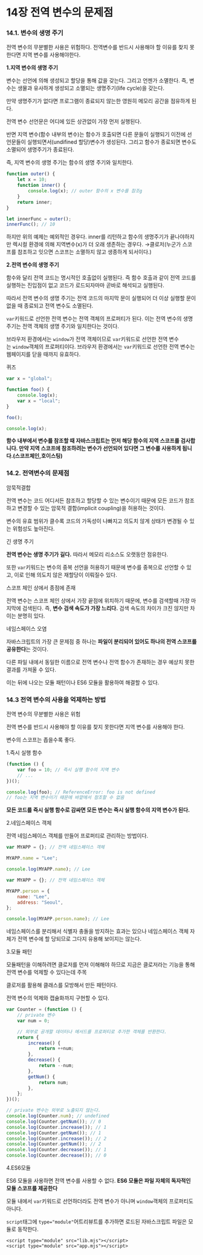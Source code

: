 # 14장 전역 변수의 문제점

### 14.1. 변수의 생명 주기

전역 변수의 무분별한 사용은 위험하다. 전역변수를 반드시 사용해야 할 이유를 찾지 못한다면 지역 변수를 사용해야한다.

**1.지역 변수의 생명 주기**

변수는 선언에 의해 생성되고 할당을 통해 값을 갖는다. 그리고 언젠가 소멸한다. 즉, 변수는 생물과 유사하게 생성되고 소멸되는 생명주기(life cycle)을 갖는다.

만약 생명주기가 없다면 프로그램이 종료되지 않는한 영원히 메모리 공간을 점유하게 된다.

전역 변수 선언문은 어디에 있든 상관없이 가장 먼저 실행된다.

반면 지역 변수(함수 내부의 변수)는 함수가 호출되면 다른 문들이 실행되기 이전에 선언문들이 실행되면서(undifined 할당)변수가 생성된다. 그리고 함수가 종료되면 변수도 소멸되어 생명주기가 종료된다.

즉, 지역 변수의 생명 주기는 함수의 생명 주기와 일치한다.

```jsx
function outer() {
    let x = 10;
    function inner() {
        console.log(x); // outer 함수의 x 변수를 참조g
    }
    return inner;
}

let innerFunc = outer();
innerFunc(); // 10
```

하지만 위의 예제는 예외적인 경우다. inner를 리턴하고 함수의 생명주기가 끝나야하지만 렉시컬 환경에 의해 지역변수(x)가 더 오래 생존하는 경우다. →클로저(누군가 스코프를 참조하고 잇으면 스코프는 소멸하지 않고 생종하게 되서이다.)

**2.전역 변수의 생명 주기**

함수와 달리 전역 코드는 명시적인 호출없이 실행된다. 즉 함수 호출과 같이 전역 코드를 실행하는 진입점이 없고 코드가 로드되자마마 곧바로 해석되고 실행된다.

따라서 전역 변수의 생명 주기는 전역 코드의 마지막 문이 실행되어 더 이상 실행할 문이 없을 때 종료되고 전역 변수도 소멸된다.

`var`키워드로 선언한 전역 변수는 전역 객체의 프로퍼티가 된다. 이는 전역 변수의 생명 주기는 전역 객체의 생명 주기와 일치한다는 것이다.

브라우저 환경에서는 `window`가 전역 객체이므로 `var`키워드로 선언한 전역 변수는 `window`객체의 프로퍼티이다. 브라우저 환경에서는 `var`키워드로 선언한 전역 변수는 웹페이지를 닫을 때까지 유효하다.

퀴즈

```jsx
var x = "global";

function foo() {
    console.log(x);
    var x = "local";
}

foo();

console.log(x);
```

**함수 내부에서 변수를 참조할 때 자바스크립트는 먼저 해당 함수의 지역 스코프를 검사합니다. 만약 지역 스코프에 참조하려는 변수가 선언되어 있다면 그 변수를 사용하게 됩니다.(스코프체인,호이스팅)**

### 14.2. 전역변수의 문제점

암묵적결합

전역 변수는 코드 어디서든 참조하고 할당할 수 있는 변수이기 때문에 모든 코드가 참조하고 변경할 수 있는 암묵적 결합(implicit coupling)을 허용하는 것이다.

변수의 유효 범위가 클수록 코드의 가독성이 나빠지고 의도치 않게 상태가 변경될 수 있는 위험성도 높아진다.

긴 생명 주기

**전역 변수는 생명 주기가 길다.** 따라서 메모리 리소스도 오랫동안 점유한다.

또한 `var`키워드는 변수의 중복 선언을 허용하기 때문에 변수를 중복으로 선언할 수 있고, 이로 인해 의도치 않은 재할당이 이뤄질수 있다.

스코프 체인 상에서 종점에 존재

전역 변수는 스코프 체인 상에서 가장 끝점에 위치하기 때문에, 변수를 검색할때 가장 마지막에 검색된다. 즉, **변수 검색 속도가 가장 느리다.** 검색 속도의 차이가 크진 않지만 차이는 분명히 있다.

네임스페이스 오염

자바스크립트의 가장 큰 문제점 중 하나는 **파일이 분리되어 있어도 하나의 전역 스코프를 공유한다**는 것이다.

다른 파일 내에서 동일한 이름으로 전역 변수나 전역 함수가 존재하는 경우 예상치 못한 결과를 가져올 수 있다.

이는 뒤에 나오는 모듈 패턴이나 ES6 모듈을 활용하여 해결할 수 있다.

### 14.3 전역 변수의 사용을 억제하는 방법

전역 변수의 무분별한 사용은 위험

전역 변수를 반드시 사용해야 할 이유를 찾지 못한다면 지역 변수를 사용해야 한다.

변수의 스코프는 좁을수록 좋다.

1.즉시 실행 함수

```jsx
(function () {
    var foo = 10; // 즉시 실행 함수의 지역 변수
    // ...
})();

console.log(foo); // ReferenceError: foo is not defined
// foo는 지역 변수이기 때문에 바깥에서 참조할 수 없음
```

**모든 코드를 즉시 실행 함수로 감싸면 모든 변수는 즉시 실행 함수의 지역 변수가 된다.**

2.네임스페이스 객체

전역 네임스페이스 객체를 만들어 프로퍼티로 관리하는 방법이다.

```jsx
var MYAPP = {}; // 전역 네임스페이스 객체

MYAPP.name = "Lee";

console.log(MYAPP.name); // Lee
```

```jsx
var MYAPP = {}; // 전역 네임스페이스 객체

MYAPP.person = {
    name: "Lee",
    address: "Seoul",
};

console.log(MYAPP.person.name); // Lee
```

네임스페이스를 분리해서 식별자 충돌을 방지하는 효과는 있으나 네임스페이스 객체 자체가 전역 변수에 할
당되므로 그다지 유용해 보이지는 않는다.

3.모듈 패턴

모듈패턴을 이해하려면 클로저를 먼저 이해해야 하므로 지금은 클로저라는 기능을 통해 전역 변수를 억제할 수 있다는데 주목

클로저를 활용해 클래스를 모방해서 만든 패턴이다.

전역 변수의 억제와 캡슐화까지 구현할 수 있다.

```jsx
var Counter = (function () {
    // private 변수
    var num = 0;

    // 외부로 공개할 데이터나 메서드를 프로퍼티로 추가한 객체를 반환한다.
    return {
        increase() {
            return ++num;
        },
        decrease() {
            return --num;
        },
        getNum() {
            return num;
        },
    };
})();

// private 변수는 외부로 노출되지 않는다.
console.log(Counter.num); // undefined
console.log(Counter.getNum()); // 0
console.log(Counter.increase()); // 1
console.log(Counter.getNum()); // 1
console.log(Counter.increase()); // 2
console.log(Counter.getNum()); // 2
console.log(Counter.decrease()); // 1
console.log(Counter.decrease()); // 0
```

4.ES6모듈

ES6 모듈을 사용하면 전역 변수를 사용할 수 없다. **ES6 모듈은 파일 자체의 독자적인 모듈 스코프를 제공한다**

모듈 내에서 `var`키워드로 선언하더라도 전역 변수가 아니며 `window`객체의 프로퍼티도 아니다.

`script`태그에 `type="module"`어트리뷰트를 추가하면 로드된 자바스크립트 파일은 모듈로 동작한다.

```tsx
<script type="module" src="lib.mjs"></script>
<script type="module" src="app.mjs"></script>
```
